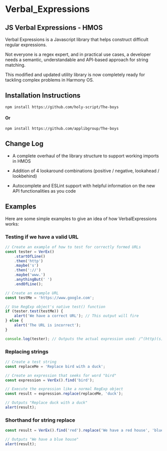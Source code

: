 # Verbal_Expressions

## JS Verbal Expressions - HMOS

Verbal Expressions is a Javascript library that helps construct difficult regular expressions.

Not everyone is a regex expert, and in practical use cases, a developer needs a semantic, understandable and API-based approach for string matching. 

This modified and updated utility library is now completely ready for tackling complex problems in Harmony OS.

## Installation Instructions

    npm install https://github.com/holy-script/The-boys

#### Or

    npm install https://github.com/applibgroup/The-boys

## Change Log

* A complete overhaul of the library structure to support working imports in HMOS

* Addition of 4 lookaround combinations (positive / negative, lookahead / lookbehind)

* Autocomplete and ESLint support with helpful information on the new API functionalities as you code

## Examples

Here are some simple examples to give an idea of how VerbalExpressions works:

### Testing if we have a valid URL

```js
// Create an example of how to test for correctly formed URLs
const tester = VerEx()
    .startOfLine()
    .then('http')
    .maybe('s')
    .then('://')
    .maybe('www.')
    .anythingBut(' ')
    .endOfLine();

// Create an example URL
const testMe = 'https://www.google.com';

// Use RegExp object's native test() function
if (tester.test(testMe)) {
    alert('We have a correct URL'); // This output will fire
} else {
    alert('The URL is incorrect');
}

console.log(tester); // Outputs the actual expression used: /^(http)(s)?(\:\/\/)(www\.)?([^\ ]*)$/
```

### Replacing strings

```js
// Create a test string
const replaceMe = 'Replace bird with a duck';

// Create an expression that seeks for word "bird"
const expression = VerEx().find('bird');

// Execute the expression like a normal RegExp object
const result = expression.replace(replaceMe, 'duck');

// Outputs "Replace duck with a duck"
alert(result);
```

### Shorthand for string replace

```js
const result = VerEx().find('red').replace('We have a red house', 'blue');

// Outputs "We have a blue house"
alert(result);
```
